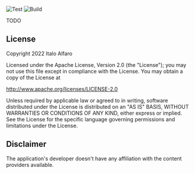 ![Test](https://github.com/Akuqt/x-reader/actions/workflows/test.yml/badge.svg) ![Build](https://github.com/Akuqt/x-reader/actions/workflows/build.yml/badge.svg)

TODO

## License

Copyright 2022 Italo Alfaro

Licensed under the Apache License, Version 2.0 (the "License");
you may not use this file except in compliance with the License.
You may obtain a copy of the License at

http://www.apache.org/licenses/LICENSE-2.0

Unless required by applicable law or agreed to in writing, software
distributed under the License is distributed on an "AS IS" BASIS,
WITHOUT WARRANTIES OR CONDITIONS OF ANY KIND, either express or implied.
See the License for the specific language governing permissions and
limitations under the License.

## Disclaimer

The application's developer doesn't have any affiliation with the content providers available.